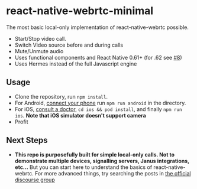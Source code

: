 # react-native-webrtc-minimal

The most basic local-only implementation of react-native-webrtc possible.

- Start/Stop video call.
- Switch Video source before and during calls
- Mute/Unmute audio
- Uses functional components and React Native 0.61+ (for .62 see [#8](https://github.com/baconcheese113/react-native-webrtc-minimal/pull/8))
- Uses Hermes instead of the full Javascript engine

## Usage

- Clone the repository, run `npm install`.
- For Android, [connect your phone](https://facebook.github.io/react-native/docs/running-on-device) run `npm run android` in the directory.
- For iOS, [consult a doctor](https://facebook.github.io/react-native/blog/2019/11/18/react-native-doctor#try-it-now), `cd ios && pod install`, and finally `npm run ios`. **Note that iOS simulator doesn't support camera**
- Profit

## Next Steps

- **This repo is purposefully built for simple local-only calls. Not to demonstrate multiple devices, signalling servers, Janus integrations, etc...** But you can start here to understand the basics of react-native-webrtc. For more advanced things, try searching the posts in [the official discourse group](https://react-native-webrtc.discourse.group/)
